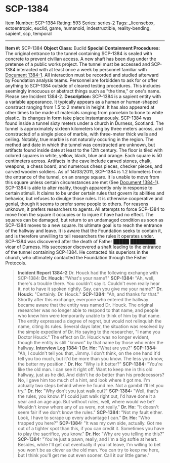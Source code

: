 # SCP-1384
Item Number: SCP-1384
Rating: 593
Series: series-2
Tags: _licensebox, ectoentropic, euclid, game, humanoid, indestructible, reality-bending, sapient, scp, temporal

---

**Item #:** SCP-1384
**Object Class:** Euclid
**Special Containment Procedures:** The original entrance to the tunnel containing SCP-1384 is sealed with concrete to prevent civilian access. A new shaft has been dug under the pretense of a public works project. The tunnel must be accessed and SCP-1384 interacted with at least once a week by personnel familiar with [Document 1384-1](/document-1384-1). All interaction must be recorded and studied afterward by Foundation analysis teams.
Personnel are forbidden to ask for or offer anything to SCP-1384 outside of cleared testing procedures. This includes seemingly innocuous or abstract things such as "the time," or one's name. Please see Incident 1384-2.
**Description:** SCP-1384 is a sapient entity with a variable appearance. It typically appears as a human or human-shaped construct ranging from 1.5 to 2 meters in height. It has also appeared at other times to be made of materials ranging from porcelain to bone to white plastic. Its changes in form take place instantaneously.
SCP-1384 was found inside a tunnel sixty meters under a church in Durness, Scotland. The tunnel is approximately sixteen kilometers long by three meters across, and constructed of a single piece of marble, with three-meter thick walls and ceiling. Notably, true marble is not naturally occuring in the region. The method and date in which the tunnel was constructed are unknown, but artifacts found inside date at least to the 12th century. The floor is tiled with colored squares in white, yellow, black, blue and orange. Each square is 50 centimeters across.
Artifacts in the cave include carved stones, chalk, weapons, a chess board, and numerous chess pieces, checker pieces, and carved wooden soldiers.
As of 14/03/2011, SCP-1384 is 1.2 kilometers from the entrance of the tunnel, on an orange square. It is unable to move from this square unless certain circumstances are met (See [Document 1384-1](/document-1384-1)).
SCP-1384 is able to alter reality, though apparently only in response to certain stimuli. It claims to be under certain rules that govern its abilities and behavior, but refuses to divulge those rules. It is otherwise cooperative and genial, though it seems to prefer some people to others. For reasons unknown, it prefers researchers to agents.
All attempts to force SCP-1384 to move from the square it occupies or to injure it have had no effect. The squares can be damaged, but return to an undamaged condition as soon as SCP-1384 moves to a new square.
Its ultimate goal is to reach the entrance of the hallway and leave. It is aware that the Foundation seeks to contain it, and is therefore unwilling to tell researchers the rules it operates under.
SCP-1384 was discovered after the death of Father █████ ████████, vicar of Durness. His successor discovered a shaft leading to the entrance of the tunnel containing SCP-1384. He contacted his superiors in the church, who ultimately contacted the Foundation through the Fisher Protocols.
> **Incident Report 1384-2**
> Dr. Houck had the following exchange with SCP-1384:
> **Dr. Houck:** "What's your name?"
> **SCP-1384:** "Ah, well, there's a trouble there. You couldn't say it. Couldn't even really hear it, not to have it spoken rightly. Say, can you give me your name?"
> **Dr. Houck:** "Certainly. Dr. Houck."
> **SCP-1384:** "Ah, and thanks for that."
> Shortly after this exchange, everyone who entered the hallway became aware that the entity was named Dr. Houck. The original researcher was no longer able to respond to that name, and people who knew him were temporarily unable to think of him by that name. The entity expressed a degree of regret, but would not relinquish the name, citing its rules. Several days later, the situation was resolved by the simple expedient of Dr. Ho saying to the researcher, "I name you Doctor Houck." The effect on Dr. Houck was no longer evident, though the entity is still "known" by that name by those who enter the hallway.
> **Interview Log 1384-1**
> **Dr. Ho:** "What are you?"
> **SCP-1384:** "Ah, I couldn't tell you that, Jimmy. I don't think, on the one hand it'd tell you too much, but it'd be more than you know. The less you know, the better my position."
> **Dr. Ho:** "Why is it better?"
> **SCP-1384:** "You're like the old man. I can see it right off. Want to keep me in this old hallway, just as he did. And didn't he do better than his predecessors? No, I gave him too much of a hint, and look where it got me. I'm actually two steps behind where he found me. Not a gambit I'll let you try."
> **Dr. Ho:** "Why don't you just walk out?"
> **SCP-1384:** "Well, that's the rules, you know. If I could just walk right out, I'd have done it a year and an age ago. But without rules, well, where would we be? Wouldn't know where any of us were, not really."
> **Dr. Ho:** "It doesn't seem fair if we don't know the rules."
> **SCP-1384:** "Not my fault either. Look, I have to scrape up every advantage I can."
> **Dr. Ho:** "Who trapped you here?"
> **SCP-1384:** "It was my own side, actually. Got me out of a tighter spot than this, if you can credit it. Sometimes you have to play the sacrifice, you know."
> **Dr. Ho:** "Why are you telling me this?"
> **SCP-1384:** "You're just a pawn, really, and I'm a big softie at heart. Besides, while I'll get out eventually if you lot leave, I'm willing to bet you won't be as clever as the old man. You can try to keep me here, but I think you'll get me out even sooner. Call it our little game."